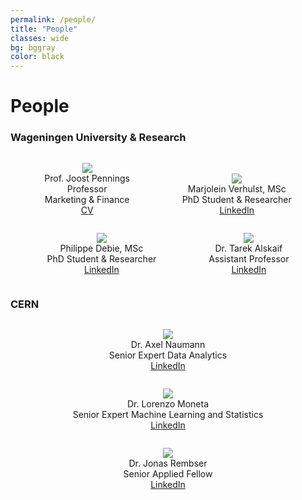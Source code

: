 ```yaml
---
permalink: /people/
title: "People"
classes: wide
bg: bggray
color: black
---
```


# People

<style>
figure{
    display: inline-block;
}
</style>

### Wageningen University & Research

<center>

<figure class="collaborator">
  <div class="collaborator-img-wrapper">
    <img src="https://www.vcard.wur.nl/WebServices/GetMedia.ashx?id=4610" class="collaborator-img">
  </div>
  <figcaption class="collaborator-caption">
    <span class="collaborator-name">
      Prof. Joost Pennings
    </span>
    <br>
    Professor<br>Marketing & Finance
    <br>
    <a href="http://marketing-finance.nl/cv/cvpennings.pdf"><i class="fa fa-file-pdf"></i> CV</a>
  </figcaption>
</figure>

<figure class="collaborator">
  <div class="collaborator-img-wrapper">
    <img src="https://www.vcard.wur.nl/WebServices/GetMedia.ashx?id=89041" class="collaborator-img">
  </div>
  <figcaption class="collaborator-caption">
    <span class="collaborator-name">Marjolein Verhulst, MSc</span><br>PhD Student & Researcher
    <br>
    <a href="https://www.linkedin.com/in/marjoleinverhulst/"><i class="fa fa-linkedin-square"></i> LinkedIn</a>
  </figcaption>
</figure>

<figure class="collaborator">
  <div class="collaborator-img-wrapper">
    <img src="https://www.vcard.wur.nl/WebServices/GetMedia.ashx?id=97866" class="collaborator-img">
  </div>
  <figcaption class="collaborator-caption">
    <span class="collaborator-name">Philippe Debie, MSc</span><br>PhD Student & Researcher
    <br>
    <a href="https://www.linkedin.com/in/philippe-debie-37b24a137/"><i class="fa fa-linkedin-square"></i> LinkedIn</a>
  </figcaption>
</figure>

<figure class="collaborator">
  <div class="collaborator-img-wrapper">
    <img src="https://www.vcard.wur.nl/WebServices/GetMedia.ashx?id=94446" class="collaborator-img">
  </div>
  <figcaption class="collaborator-caption">
    <span class="collaborator-name">Dr. Tarek Alskaif</span><br>Assistant Professor
    <br>
    <a href="https://www.linkedin.com/in/tarek-alskaif-2aaa532b/"><i class="fa fa-linkedin-square"></i> LinkedIn</a>
  </figcaption>
</figure>

</center>

### CERN

<center>

<figure class="collaborator">
  <div class="collaborator-img-wrapper">
    <img src="https://root.cern/assets/images/AN.jpg" class="collaborator-img">
  </div>
  <figcaption class="collaborator-caption">
    <span class="collaborator-name">Dr. Axel Naumann</span><br>Senior Expert Data Analytics
    <br>
    <a href="https://www.linkedin.com/in/axelnaumann/"><i class="fa fa-linkedin-square"></i> LinkedIn</a>
  </figcaption>
</figure>

<figure class="collaborator">
  <div class="collaborator-img-wrapper">
    <img src="https://root.cern/assets/images/LM.jpg" class="collaborator-img">
  </div>
  <figcaption class="collaborator-caption">
    <span class="collaborator-name">Dr. Lorenzo Moneta</span><br>Senior Expert Machine Learning and Statistics
    <br>
    <a href="https://www.linkedin.com/in/lorenzo-moneta-982b902/"><i class="fa fa-linkedin-square"></i> LinkedIn</a>
  </figcaption>
</figure>

<figure class="collaborator">
  <div class="collaborator-img-wrapper">
    <img src="https://root.cern/assets/images/JonasRembser.png" class="collaborator-img">
  </div>
  <figcaption class="collaborator-caption">
    <span class="collaborator-name">Dr. Jonas Rembser</span><br>Senior Applied Fellow
    <br>
    <a href="https://www.linkedin.com/in/jonas-rembser/"><i class="fa fa-linkedin-square"></i> LinkedIn</a>
  </figcaption>
</figure>

</center>
